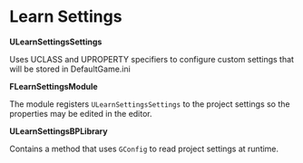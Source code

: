 # Learn Settings

**ULearnSettingsSettings**

Uses UCLASS and UPROPERTY specifiers to configure custom settings that will be stored in DefaultGame.ini

**FLearnSettingsModule**

The module registers `ULearnSettingsSettings` to the project settings so the properties may be edited in the editor.

**ULearnSettingsBPLibrary**

Contains a method that uses `GConfig` to read project settings at runtime.

